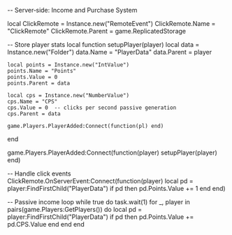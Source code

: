 -- Server‑side: Income and Purchase System

local ClickRemote = Instance.new("RemoteEvent")
ClickRemote.Name = "ClickRemote"
ClickRemote.Parent = game.ReplicatedStorage

-- Store player stats
local function setupPlayer(player)
    local data = Instance.new("Folder")
    data.Name = "PlayerData"
    data.Parent = player

    local points = Instance.new("IntValue")
    points.Name = "Points"
    points.Value = 0
    points.Parent = data

    local cps = Instance.new("NumberValue")
    cps.Name = "CPS"
    cps.Value = 0  -- clicks per second passive generation
    cps.Parent = data

    game.Players.PlayerAdded:Connect(function(pl) end)
end

game.Players.PlayerAdded:Connect(function(player)
    setupPlayer(player)
end)

-- Handle click events
ClickRemote.OnServerEvent:Connect(function(player)
    local pd = player:FindFirstChild("PlayerData")
    if pd then
        pd.Points.Value += 1
    end
end)

-- Passive income loop
while true do
    task.wait(1)
    for _, player in pairs(game.Players:GetPlayers()) do
        local pd = player:FindFirstChild("PlayerData")
        if pd then
            pd.Points.Value += pd.CPS.Value
        end
    end
end

